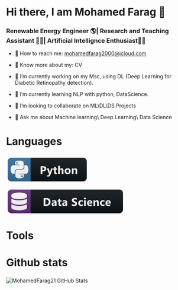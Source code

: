 # Hi there, I am Mohamed Farag 👋
### Renewable Energy Engineer 🌎| Research and Teaching Assistant 👨‍🏫| Artificial Intellignce Enthusiast👨‍💻 
 
 - 📧 How to reach me: mohamedfarag2000@icloud.com
 - 📄 Know more about my: CV



- 🔭 I’m currently working on my Msc, using DL (Deep Learning for Diabetic Retinopathy detection).
- 🌱 I’m currently learning NLP with python, DataScience.
- 👯 I’m looking to collaborate on ML\DL\DS Projects
- 💬 Ask me about Machine learning\ Deep Learning\ Data Science


<!--
**MohamedFarag21/MohamedFarag21** is a ✨ _special_ ✨ repository because its `README.md` (this file) appears on your GitHub profile.

Here are some ideas to get you started:

- 🔭 I’m currently working on my Msc.
- 🌱 I’m currently learning NLP with python, datascience
- 👯 I’m looking to collaborate on ML\DL\DS Projects
- 🤔 I’m looking for help with ...
- 💬 Ask me about Machine learning\ Deep Learning\ Data Science
- 📫 How to reach me: ..
- 😄 Pronouns: ...
- ⚡ Fun fact: ...
-->



# Languages
###
<img src="https://raw.githubusercontent.com/8bithemant/8bithemant/master/svg/dev/languages/python.svg" alt="Twitter" style="vertical-align:top; margin:4px"><img> 

<img src="https://raw.githubusercontent.com/8bithemant/8bithemant/master/svg/dev/misc/datascience.svg" alt="Twitter" style="vertical-align:top; margin:4px"><img>


# Tools
###


# Github stats
###

![MohamedFarag21 GitHub Stats](https://github-readme-stats.vercel.app/api?username=mohamedfarag21&show_icons=true)

